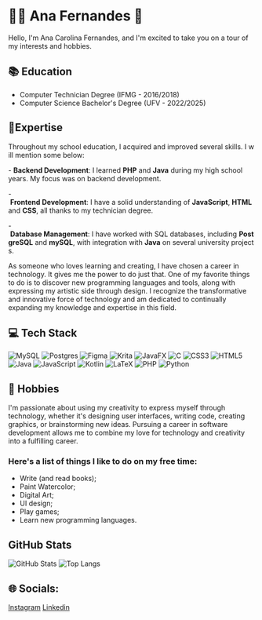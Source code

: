 
# 👩‍💻 Ana Fernandes 🎨

Hello, I'm Ana Carolina Fernandes, and I'm excited to take you on a tour of my interests and hobbies.

## 📚 Education
- Computer Technician Degree (IFMG - 2016/2018)
- Computer Science Bachelor's Degree (UFV - 2022/2025)

## 🚩Expertise
Throughout my school education, I acquired and improved several skills. I will mention some below:

- **Backend Development**: I learned **PHP** and **Java** during my high school years. My focus was on backend development.

- **Frontend Development**: I have a solid understanding of **JavaScript**, **HTML** and **CSS**, all thanks to my technician degree. 

- **Database Management**: I have worked with SQL databases, including **PostgreSQL** and **mySQL**, with integration with **Java** on several university projects.

As someone who loves learning and creating, I have chosen a career in technology. It gives me the power to do just that. One of my favorite things to do is to discover new programming languages and tools, along with expressing my artistic side through design. I recognize the transformative and innovative force of technology and am dedicated to continually expanding my knowledge and expertise in this field.

## 💻 Tech Stack

![MySQL](https://img.shields.io/badge/mysql-4479A1.svg?style=for-the-badge&logo=mysql&logoColor=white)
![Postgres](https://img.shields.io/badge/postgres-%23316192.svg?style=for-the-badge&logo=postgresql&logoColor=white)
![Figma](https://img.shields.io/badge/figma-%23F24E1E.svg?style=for-the-badge&logo=figma&logoColor=white)
![Krita](https://img.shields.io/badge/Krita-203759?style=for-the-badge&logo=krita&logoColor=EEF37B)
![JavaFX](https://img.shields.io/badge/javafx-%23FF0000.svg?style=for-the-badge&logo=javafx&logoColor=white)
![C](https://img.shields.io/badge/c-%2300599C.svg?style=for-the-badge&logo=c&logoColor=white)
![CSS3](https://img.shields.io/badge/css3-%231572B6.svg?style=for-the-badge&logo=css3&logoColor=white)
![HTML5](https://img.shields.io/badge/html5-%23E34F26.svg?style=for-the-badge&logo=html5&logoColor=white)
![Java](https://img.shields.io/badge/java-%23ED8B00.svg?style=for-the-badge&logo=openjdk&logoColor=white)
![JavaScript](https://img.shields.io/badge/javascript-%23323330.svg?style=for-the-badge&logo=javascript&logoColor=%23F7DF1E)
![Kotlin](https://img.shields.io/badge/kotlin-%237F52FF.svg?style=for-the-badge&logo=kotlin&logoColor=white)
![LaTeX](https://img.shields.io/badge/latex-%23008080.svg?style=for-the-badge&logo=latex&logoColor=white)
![PHP](https://img.shields.io/badge/php-%23777BB4.svg?style=for-the-badge&logo=php&logoColor=white)
![Python](https://img.shields.io/badge/python-3670A0?style=for-the-badge&logo=python&logoColor=ffdd54)

## 🩷 Hobbies
I'm passionate about using my creativity to express myself through technology, whether it's designing user interfaces, writing code, creating graphics, or brainstorming new ideas. Pursuing a career in software development allows me to combine my love for technology and creativity into a fulfilling career. 

### Here's a list of things I like to do on my free time:
- Write (and read books);
- Paint Watercolor;
- Digital Art;
- UI design;
- Play games;
- Learn new programming languages.

## GitHub Stats
![GitHub Stats](https://github-readme-stats.vercel.app/api?username=NanaFernandes&theme=transparent&bg_color=FFF&border_color=FFC0CB&show_icons=true&icon_color=FFC0CB&title_color=E94D5F&text_color=FFC0CB)
![Top Langs](https://github-readme-stats-git-masterrstaa-rickstaa.vercel.app/api/top-langs/?username=NanaFernandes&bg_color=FFF&border_color=FFC0CB&title_color=E94D5F&text_color=FFC0CB)


## 🌐 Socials: 
[Instagram](https://www.instagram.com/ana.helianthus/)
[Linkedin](https://www.linkedin.com/in/ana-carolina-fernandes-clementino-8a82a6235/)
